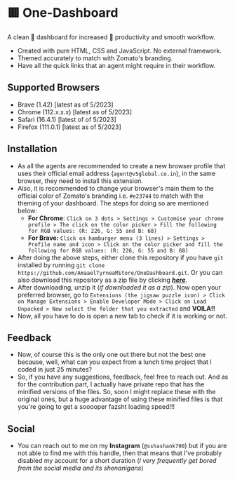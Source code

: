 
# 🟥 One-Dashboard 

A clean 💫 dashboard for increased 🚀 productivity and smooth workflow.

- Created with pure HTML, CSS and JavaScript. No external framework.
- Themed accurately to match with Zomato's branding.
- Have all the quick links that an agent might require in their workflow.

## Supported Browsers
- Brave (1.42)  [latest as of 5/2023]
- Chrome (112.x.x.x) [latest as of 5/2023]
- Safari (16.4.1) [latest of of 5/2023]
- Firefox (111.0.1) [latest as of 5/2023]

## Installation
- As all the agents are recommended to create a new browser profile that uses their official email address (`agent@v5global.co.in`), in the same browser, they need to install this extension.
- Also, it is recommended to change your browser's main them to the official color of Zomato's branding i.e. `#e23744` to match with the theming of your dashboard. The steps for doing so are mentioned below:
    + **For Chrome**: `Click on 3 dots > Settings > Customise your chrome profile > The click on the color picker > Fill the following for RGB values: (R: 226, G: 55 and B: 68)`
    + **For Brave:** `Click on hamburger menu (3 lines) > Settings > Profile name and icon > Click on the color picker and fill the following for RGB values: (R: 226, G: 55 and B: 68)`
- After doing the above steps, either clone this repository if you have `git` installed by running `git clone https://github.com/AmaaelTyrneaMitore/OneDashboard.git`. Or you can also download this repository as a zip file by clicking _**[here](https://github.com/AmaaelTyrneaMitore/OneDashboard/archive/refs/heads/main.zip)**_.
- After downloading, unzip it (_if downloaded it as a zip_). Now open your preferred browser, go to `Extensions (the jigsaw puzzle icon) > Click on Manage Extensions > Enable Developer Mode > Click on Load Unpacked > Now select the folder that you extracted` and __**VOILA!!**__
- Now, all you have to do is open a new tab to check if it is working or not.
## Feedback
- Now, of course this is the only one out there but not the best one because, well, what can you expect from a lunch time project that I coded in just 25 minutes?
- So, if you have any suggestions, feedback, feel free to reach out. And as for the contribution part, I actually have private repo that has the minified versions of the files. So, soon I might replace these with the original ones, but a huge advantage of using these minified files is that you're going to get a sooooper fazsht loading speed!!!
## Social
- You can reach out to me on my **Instagram** (`@sshashank790`) but if you are not able to find me with this handle, then that means that I've probably disabled my account for a short duration (_I very frequently get bored from the social media and its shenanigans_)



